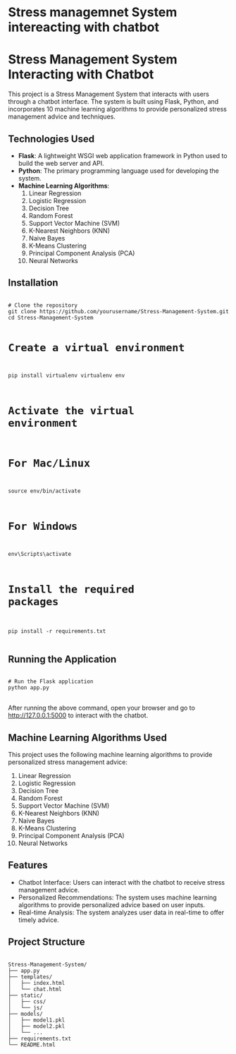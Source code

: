 # Stress managemnet System intereacting with chatbot
 
<!DOCTYPE html>
<html lang="en">
<head>
  <meta charset="UTF-8">
  <title>Stress Management System Interacting with Chatbot</title>
</head>
<body>

<h1>Stress Management System Interacting with Chatbot</h1>

<p>This project is a Stress Management System that interacts with users through a chatbot interface. The system is built using Flask, Python, and incorporates 10 machine learning algorithms to provide personalized stress management advice and techniques.</p>

<h2>Technologies Used</h2>
<ul>
  <li><strong>Flask</strong>: A lightweight WSGI web application framework in Python used to build the web server and API.</li>
  <li><strong>Python</strong>: The primary programming language used for developing the system.</li>
  <li><strong>Machine Learning Algorithms</strong>: 
<ol>
  <li>Linear Regression</li>
  <li>Logistic Regression</li>
  <li>Decision Tree</li>
  <li>Random Forest</li>
  <li>Support Vector Machine (SVM)</li>
  <li>K-Nearest Neighbors (KNN)</li>
  <li>Naive Bayes</li>
  <li>K-Means Clustering</li>
  <li>Principal Component Analysis (PCA)</li>
  <li>Neural Networks</li>
</ol>
  </li>
</ul>

<h2>Installation</h2>
<pre>
<code>
# Clone the repository
git clone https://github.com/yourusername/Stress-Management-System.git
cd Stress-Management-System

# Create a virtual environment
pip install virtualenv
virtualenv env

# Activate the virtual environment
# For Mac/Linux
source env/bin/activate
# For Windows
env\Scripts\activate

# Install the required packages
pip install -r requirements.txt
</code>
</pre>

<h2>Running the Application</h2>
<pre>
<code>
# Run the Flask application
python app.py
</code>
</pre>
<p>After running the above command, open your browser and go to <a href="http://127.0.0.1:5000">http://127.0.0.1:5000</a> to interact with the chatbot.</p>

<h2>Machine Learning Algorithms Used</h2>
<p>This project uses the following machine learning algorithms to provide personalized stress management advice:</p>
<ol>
  <li>Linear Regression</li>
  <li>Logistic Regression</li>
  <li>Decision Tree</li>
  <li>Random Forest</li>
  <li>Support Vector Machine (SVM)</li>
  <li>K-Nearest Neighbors (KNN)</li>
  <li>Naive Bayes</li>
  <li>K-Means Clustering</li>
  <li>Principal Component Analysis (PCA)</li>
  <li>Neural Networks</li>
</ol>

<h2>Features</h2>
<ul>
  <li>Chatbot Interface: Users can interact with the chatbot to receive stress management advice.</li>
  <li>Personalized Recommendations: The system uses machine learning algorithms to provide personalized advice based on user inputs.</li>
  <li>Real-time Analysis: The system analyzes user data in real-time to offer timely advice.</li>
</ul>

<h2>Project Structure</h2>
<pre>
<code>
Stress-Management-System/
├── app.py
├── templates/
│   ├── index.html
│   └── chat.html
├── static/
│   ├── css/
│   └── js/
├── models/
│   ├── model1.pkl
│   ├── model2.pkl
│   └── ...
├── requirements.txt
└── README.html
</code>
</pre>

</body>
</html>
